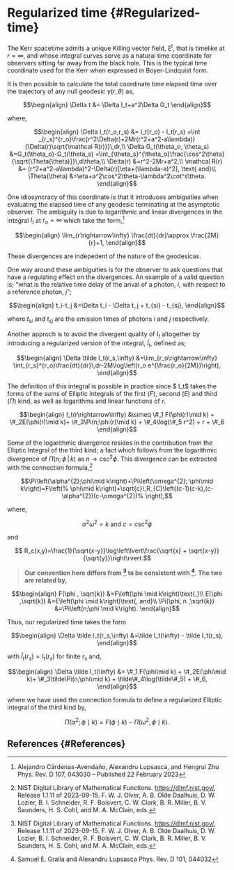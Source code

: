 
# Regularized time {#Regularized-time}

The Kerr spacetime admits a unique Killing vector field, $\xi^t$, that is timelike at $r=\infty$, and whose integral curves serve as a natural time coordinate for observers sitting far away from the black hole. This is the typical time coordinate used for the Kerr when expressed in Boyer-Lindquist form.

It is then possible to calculate the total coordinate time elapsed time over the trajectory of any null geodesic $\gamma(r,\theta)$ as,

$$\begin{align}
    \Delta t
        &= \Delta I_t+a^2\Delta G_t
\end{align}$$

where,

$$\begin{align}
    \Delta I_t(r_o,r_s)
        &= I_t(r_o) - I_t(r_s)
        =\int
    _{r_s}^{r_o}\frac{r^2\Delta(r)+2Mr(r^2+a^2-a\lambda)}{\Delta(r)\sqrt{\mathcal R(r)}}\,dr,\\
    \Delta G_t(\theta_o, \theta_s)
        &=G_t(\theta_o)-G_t(\theta_s)
        =\int_{\theta_s}^{\theta_o}\frac{\cos^2\theta}{\sqrt{\Theta(\theta)}}\,d\theta,\\
    \Delta(r)
        &=r^2-2Mr+a^2,\\
    \mathcal R(r)
        &= (r^2+a^2-a\lambda)^2-\Delta(r)[\eta+(\lambda-a)^2], \text{ and}\\
    \Theta(\theta)
        &=\eta+a^2\cos^2\theta-\lambda^2\cot^s\theta.
\end{align}$$

One idiosyncracy of this coordinate is that it introduces ambiguities when evaluating the elapsed time of any geodesic terminating at the asymptotic observer. The ambiguity is due to logarithmic and linear divergences in the integral $I_t$ at $r_o=\infty$ which take the form,[^CAZ]

$$\begin{align}
    \lim_{r\rightarrow\infty} \frac{dt}{dr}\approx \frac{2M}{r}+1,
\end{align}$$

These divergences are indepedent of the nature of the geodesicas.

One way around these ambiguities is for the observer to ask questions that have a regulating effect on the divergences. An example of a valid question is; &quot;what is the relative time delay of the arival of a photon, $i$, with respect to a reference photon, $j$&quot;;

$$\begin{align}
    t_i-t_j
        &=\Delta t_i - \Delta t_j + t_{si} - t_{sj},
\end{align}$$

where $t_{si}$ and $t_{sj}$ are the emission times of photons $i$ and $j$ respectively. 

Another approch is to avoid the divergent quality of $I_t$ altogether by introducing a regularized version of the integral, $\tilde I_t$, defined as;

$$\begin{align}
    \Delta \tilde I_t(r_s,\infty)
        &=\lim_{r_o\rightarrow\infty} \int_{r_s}^{r_o}\frac{dt}{dr}\,dr-2M\log\left(r_o e^{\frac{r_o}{2M}}\right),
\end{align}$$

The definition of this integral is possible in practice since $ I_t$ takes the forms of the sums of Elliptic Integrals of the first $(F)$, second $(E)$ and third $(\Pi)$ kind, as well as logarithms and linear functions of $r$.

$$\begin{align}
    I_t(r\rightarrow\infty)
        &\simeq \#_1 F(\phi(r)\mid k) + \#_2E(\phi(r)\mid k)+ \#_3\Pi(n;\phi(r)\mid k) + \#_4\log(\#_5 r^2) + r + \#_6
\end{align}$$

Some of the logarithmic divergence resides in the contribution from the Elliptic Integral of the third kind; a fact which follows from the logarithmic divergence of $\Pi(n;\phi\,|\,k)$ as $n\rightarrow \csc^2\phi$. This divergence can be extracted with the connection formula,[^DLMF]

$$\Pi\left(\alpha^{2};\phi\mid k\right)+\Pi\left(\omega^{2}; \phi\mid k\right)=F\left(%
\phi\mid k\right)+\sqrt{c}\,R_{C}\left((c-1)(c-k),(c-\alpha^{2})(c-\omega^{2})%
\right),$$

where,

$$\alpha^2\omega^2=k\text{ and }c=\csc^2\phi$$

and

$$    R_c(x,y)=\frac{1}{\sqrt{x-y}}\log\left\lvert\frac{\sqrt{x} + \sqrt{x-y}}{\sqrt{y}}\right\rvert.$$
> 
> **Our convention here differs from [^DLMF] to be consistent with [^GL]. The two are related by,**
> 


$$\begin{align}
 F(\phi , \sqrt{k})
    &=F\left(\phi \mid k\right)\text{,}\\ 
E(\phi ,\sqrt{k})
    &=E\left(\phi \mid k\right)\text{, and}\\ 
\Pi(\phi, n ,\sqrt{k})
    &=\Pi\left(n;\phi \mid k\right).
\end{align}$$

Thus, our regularized time takes the form 

$$\begin{align}
    \Delta \tilde I_t(r_s,\infty)
        &=\tilde I_t(\infty) - \tilde I_t(r_s),
\end{align}$$

with $\tilde I_t(r_s)=I_t(r_s)$ for finite $r_s$ and,

$$\begin{align}
    \Delta \tilde I_t(\infty)
        &= \#_1 F(\phi\mid k) + \#_2E(\phi\mid k)+ \#_3\tilde\Pi(n;\phi\mid k) + \tilde\#_4\log(\tilde\#_5) + \#_6,
\end{align}$$

where we have used the connection formula to define a regularized Elliptic integral of the third kind by,

$$\tilde \Pi(\alpha^2; \phi\mid k)
    =F(\phi\mid k) - \Pi(\omega^2, \phi\mid k).$$

## References {#References}

[^CAZ]: Alejandro Cárdenas-Avendaño, Alexandru Lupsasca, and Hengrui Zhu Phys. Rev. D 107, 043030 – Published 22 February 2023


[^DLMF]: NIST Digital Library of Mathematical Functions. https://dlmf.nist.gov/, Release 1.1.11 of 2023-09-15. F. W. J. Olver, A. B. Olde Daalhuis, D. W. Lozier, B. I. Schneider, R. F. Boisvert, C. W. Clark, B. R. Miller, B. V. Saunders, H. S. Cohl, and M. A. McClain, eds.


[^GL]: Samuel E. Gralla and Alexandru Lupsasca Phys. Rev. D 101, 044032

